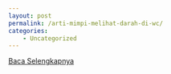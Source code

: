```yaml
---
layout: post
permalink: /arti-mimpi-melihat-darah-di-wc/
categories:
    - Uncategorized
---
```


[Baca Selengkapnya](/08)